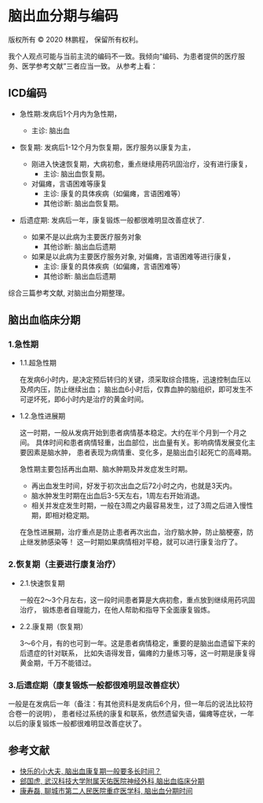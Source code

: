 # 脑出血分期与编码

版权所有 © 2020 林鹏程， 保留所有权利。

我个人观点可能与当前主流的编码不一致。我倾向“编码、为患者提供的医疗服务、医学参考文献”三者应当一致。
从参考上看：

## ICD编码

- 急性期:发病后1个月内为急性期，
  - 主诊: 脑出血

- 恢复期: 发病后1-12个月为恢复期，医疗服务以康复为主，
  - 刚进入快速恢复期，大病初愈，重点继续用药巩固治疗，没有进行康复，
    - 主诊: 脑出血恢复期。
  - 对偏瘫，言语困难等康复
    - 主诊: 康复的具体疾病（如偏瘫，言语困难等）
    - 其他诊断: 脑出血恢复期。

- 后遗症期: 发病后一年，康复锻炼一般都很难明显改善症状了.
  - 如果不是以此病为主要医疗服务对象
    - 其他诊断: 脑出血后遗期
  - 如果是以此病为主要医疗服务对象, 对偏瘫，言语困难等进行康复，
    - 主诊: 康复的具体疾病（如偏瘫，言语困难等）
    - 其他诊断: 脑出血后遗期

综合三篇参考文献, 对脑出血分期整理。

## 脑出血临床分期

### 1.急性期

- 1.1.超急性期

  在发病6小时内，是决定预后转归的关键，须采取综合措施，迅速控制血压以及颅内压，防止继续出血；
  脑出血6小时后，仅靠血肿的脑组织，即可发生不可逆坏死，即6小时内是治疗的黄金时间。

- 1.2.急性进展期

  这一时期，一般从发病开始到患者病情基本稳定。大约在半个月到一个月之间。
  具体时间和患者病情轻重，出血部位，出血量有关。影响病情发展变化主要因素是脑水肿，
  患者表现为病情重、变化多，是脑出血引起死亡的高峰期。
  
  急性期主要包括再出血期、脑水肿期及并发症发生时期。
  
  - 再出血发生时间，好发于初次出血之后72小时之内，也就是3天内。
  - 脑水肿发生时期在出血后3-5天左右，1周左右开始消退。
  - 相关并发症发生时期，一般在3周之内最容易发生，过了3周之后进入慢性期，即相对稳定期。
  
  在急性进展期，治疗重点是防止患者再次出血，治疗脑水肿，防止脑梗塞，防止继发肺感染等！
  这一时期如果病情相对平稳，就可以进行康复治疗了。

### 2.恢复期（主要进行康复治疗）

- 2.1.快速恢复期

  一般在2～3个月左右，这一段时间患者算是大病初愈，重点放到继续用药巩固治疗，
  锻炼患者自理能力，在他人帮助和指导下全面康复锻炼。

- 2.2.康复期（恢复期）

  3～6个月，有的也可到一年。这是患者病情稳定，重要的是脑出血遗留下来的后遗症的针对联系，
  比如失语得发音，偏瘫的力量练习等，这一时期是康复得黄金期，千万不能错过。

### 3.后遗症期（康复锻炼一般都很难明显改善症状）

一般是在发病后一年（备注：有其他资料是发病后6个月，但一年后的说法比较符合卷一的说明），
患者经过系统的康复和联系，依然遗留失语，偏瘫等症状，一年以后的康复锻炼一般都很难明显改善症状了。

## 参考文献

- [快乐的小大夫, 脑出血康复期一般要多长时间？](https://zhuanlan.zhihu.com/p/41352323)
- [郐国虎, 武汉科技大学附属天佑医院神经外科,脑出血临床分期](https://www.youlai.cn/ask/1666829.html)
- [康寿磊, 聊城市第二人民医院重症医学科, 脑出血分期时间](https://www.miaoshou.net/voice/591730.html)
